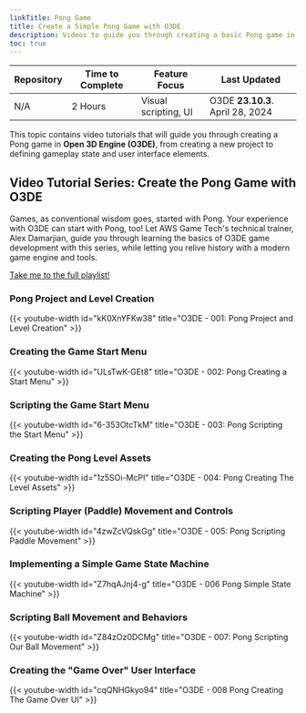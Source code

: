 ```yaml
---
linkTitle: Pong Game
title: Create a Simple Pong Game with O3DE
description: Videos to guide you through creating a basic Pong game in Open 3D Engine (O3DE).
toc: true
---
```


| Repository | Time to Complete | Feature Focus | Last Updated |
| - | - | - | - |
| N/A | 2 Hours | Visual scripting, UI | O3DE **23.10.3**. April 28, 2024  |

This topic contains video tutorials that will guide you through creating a Pong game in **Open 3D Engine (O3DE)**, from creating a new project to defining gameplay state and user interface elements.

## Video Tutorial Series: Create the Pong Game with O3DE

Games, as conventional wisdom goes, started with Pong. Your experience with O3DE can start with Pong, too! Let AWS Game Tech's technical trainer, Alex Damarjian, guide you through learning the basics of O3DE game development with this series, while letting you relive history with a modern game engine and tools.  

[Take me to the full playlist!](https://www.youtube.com/playlist?list=PLCQwFpnHSZQhhsr6iJqyeYqKe6dexnHh9)

### Pong Project and Level Creation

{{< youtube-width id="kK0XnYFKw38" title="O3DE - 001: Pong Project and Level Creation" >}}

### Creating the Game Start Menu

{{< youtube-width id="ULsTwK-GEt8" title="O3DE - 002: Pong Creating a Start Menu" >}}

### Scripting the Game Start Menu

{{< youtube-width id="6-353OtcTkM" title="O3DE - 003: Pong Scripting the Start Menu" >}}

### Creating the Pong Level Assets

{{< youtube-width id="1z5SOi-McPI" title="O3DE - 004: Pong Creating The Level Assets" >}}

### Scripting Player (Paddle) Movement and Controls

{{< youtube-width id="4zwZcVQskGg" title="O3DE - 005: Pong Scripting Paddle Movement" >}}

### Implementing a Simple Game State Machine

{{< youtube-width id="Z7hqAJnj4-g" title="O3DE - 006 Pong Simple State Machine" >}}

### Scripting Ball Movement and Behaviors

{{< youtube-width id="Z84zOz0DCMg" title="O3DE - 007: Pong Scripting Our Ball Movement" >}}

### Creating the "Game Over" User Interface

{{< youtube-width id="cqQNHGkyo94" title="O3DE - 008 Pong Creating The Game Over UI" >}}